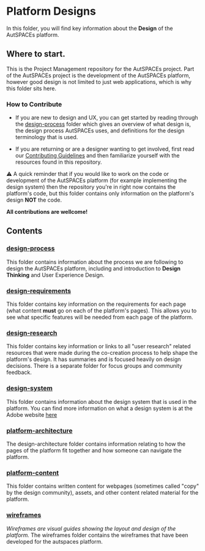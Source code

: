 # Platform Designs

In this folder, you will find key information about the **Design** of the AutSPACEs platform. 

## Where to start. 

This is the Project Management repository for the AutSPACEs project. Part of the AutSPACEs project is the development of the AutSPACEs platform, however good design is not limited to just web applications, which is why this folder sits here. 

### How to Contribute
* If you are new to design and UX, you can get started by reading through the [design-process](./design-process/) folder which gives an overview of what design is, the design process AutSPACEs uses, and definitions for the design terminology that is used. 

* If you are returning or are a designer wanting to get involved, first read our [Contributing Guidelines](/contributing-guidelines.md) and then familiarize yourself with the resources found in this repository. 

⚠️ A quick reminder that if you would like to work on the code or development of the AutSPACEs platform (for example implementing the design system) then the repository you're in right now contains the platform's code, but this folder contains only information on the platform's design **NOT** the code.

**All contributions are wellcome!**

## Contents 

### [design-process](./design-process/) 
This folder contains information about the process we are following to design the AutSPACEs platform, including and introduction to **Design Thinking** and User Experience Design.

### [design-requirements](./design-requirements/)
This folder contains key information on the requirements for each page (what content **must** go on each of the platform's pages). 
This allows you to see what specific features will be needed from each page of the platform.

### [design-research](./design-research/)
This folder contains key information or links to all "user research" related resources that were made during the co-creation process to help shape the platform's design. It has summaries and is focused heavily on design decisions. There is a separate folder for focus groups and community feedback. 

### [design-system](./design-system/)
This folder contains information about the design system that is used in the platform.
You can find more information on what a design system is at the Adobe website [here]()

### [platform-architecture](./platform-architecture/) 
The design-architecture folder contains information relating to how the pages of the platform fit together and how someone can navigate the platform. 

### [platform-content](./platform-content/) 
This folder contains written content for webpages (sometimes called "copy" by the design community), assets, and other content related material for the platform.

### [wireframes](./wireframes/)
*Wireframes are visual guides showing the layout and design of the platform.*
The wireframes folder contains the wireframes that have been developed for the autspaces platform. 
